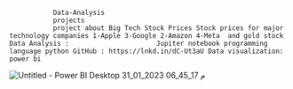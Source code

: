                Data-Analysis
               projects
               project about Big Tech Stock Prices Stock prices for major technology companies 1-Apple 3-Google 2-Amazon 4-Meta  and gold stock  Data Analysis :                      Jupiter notebook programming language python GitHub : https://lnkd.in/dC-Ut3aU Data visualization: power bi
               
  ![Untitled - Power BI Desktop 31_01_2023 06_45_17 م](https://user-images.githubusercontent.com/100859586/215852328-38ef7684-525c-4bac-a493-4d1e4585cbe8.png)


